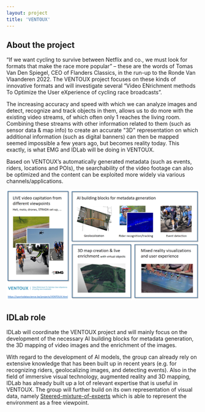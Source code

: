 ```yaml
---
layout: project
title: 'VENTOUX'
---
```


## About the project
“If we want cycling to survive between Netflix and co., we must look for formats that make the race more popular” – these are the words of Tomas Van Den Spiegel, CEO of Flanders Classics, in the run-up to the Ronde Van Vlaanderen 2022. The VENTOUX project focuses on these kinds of innovative formats and will investigate several “Video ENrichment methods To Optimize the User eXperience of cycling race broadcasts”.

The increasing accuracy and speed with which we can analyze images and detect, recognize and track objects in them, allows us to do more with the existing video streams, of which often only 1 reaches the living room. Combining these streams with other information related to them (such as sensor data & map info) to create an accurate "3D" representation on which additional information (such as digital banners) can then be mapped seemed impossible a few years ago, but becomes reality today. This exactly, is what EMG and IDLab will be doing in VENTOUX.

Based on VENTOUX’s automatically generated metadata (such as events, riders, locations and POIs), the searchability of the video footage can also be optimized and the content can be exploited more widely via various channels/applications.

![VENTOUX Schematic](/assets/img/projects/VENTOUX/ventouxInfo.png)

## IDLab role
IDLab will coordinate the VENTOUX project and will mainly focus on the development of the necessary AI building blocks for metadata generation, the 3D mapping of video images and the enrichment of the images.

With regard to the development of AI models, the group can already rely on extensive knowledge that has been built up in recent years (e.g. for recognizing riders, geolocalizing images, and detecting events). Also in the field of immersive visual technology, augmented reality and 3D mapping, IDLab has already built up a lot of relevant expertise that is useful in VENTOUX. The group will further build on its own representation of visual data, namely [Steered-mixture-of-experts](https://media.idlab.ugent.be/ieee-multimedia-prize) which is able to represent the environment as a free viewpoint. 